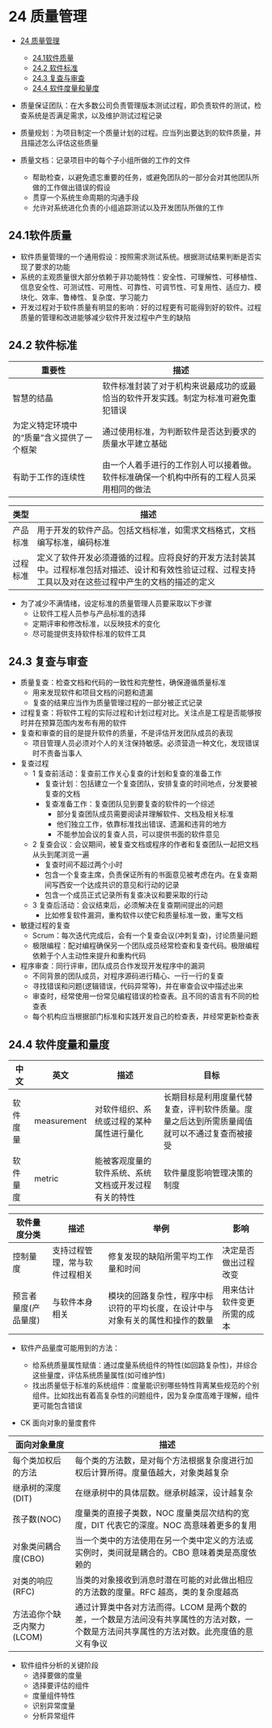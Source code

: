 # 24 质量管理

- [24 质量管理](#24-%E8%B4%A8%E9%87%8F%E7%AE%A1%E7%90%86)
  - [24.1软件质量](#241%E8%BD%AF%E4%BB%B6%E8%B4%A8%E9%87%8F)
  - [24.2 软件标准](#242-%E8%BD%AF%E4%BB%B6%E6%A0%87%E5%87%86)
  - [24.3 复查与审查](#243-%E5%A4%8D%E6%9F%A5%E4%B8%8E%E5%AE%A1%E6%9F%A5)
  - [24.4 软件度量和量度](#244-%E8%BD%AF%E4%BB%B6%E5%BA%A6%E9%87%8F%E5%92%8C%E9%87%8F%E5%BA%A6)

- 质量保证团队：在大多数公司负责管理版本测试过程，即负责软件的测试，检查系统是否满足需求，以及维护测试过程记录
- 质量规划：为项目制定一个质量计划的过程。应当列出要达到的软件质量，并且描述怎么评估这些质量
- 质量文档：记录项目中的每个子小组所做的工作的文件
  - 帮助检查，以避免遗忘重要的任务，或避免团队的一部分会对其他团队所做的工作做出错误的假设
  - 贯穿一个系统生命周期的沟通手段
  - 允许对系统进化负责的小组追踪测试以及开发团队所做的工作

## 24.1软件质量

- 软件质量管理的一个通用假设：按照需求测试系统。根据测试结果判断是否实现了要求的功能
- 系统的主观质量很大部分依赖于非功能特性：安全性、可理解性、可移植性、信息安全性、可测试性、可用性、可靠性、可调节性、可复用性、适应力、模块化、效率、鲁棒性、复杂度、学习能力
- 开发过程对于软件质量有明显的影响：好的过程更有可能得到好的软件。过程质量的管理和改进能够减少软件开发过程中产生的缺陷

## 24.2 软件标准

重要性 | 描述
--- | ---
智慧的结晶 | 软件标准封装了对于机构来说最成功的或最恰当的软件开发实践。制定为标准可避免重犯错误
为定义特定环境中的“质量”含义提供了一个框架 | 通过使用标准，为判断软件是否达到要求的质量水平建立基础
有助于工作的连续性 | 由一个人着手进行的工作别人可以接着做。软件标准确保一个机构中所有的工程人员采用相同的做法

类型 | 描述
--- | ---
产品标准 | 用于开发的软件产品。包括文档标准，如需求文档格式，文档编写标准，编码标准
过程标准 | 定义了软件开发必须遵循的过程。应将良好的开发方法封装其中。过程标准包括对描述、设计和有效性验证过程、过程支持工具以及对在这些过程中产生的文档的描述的定义

- 为了减少不满情绪，设定标准的质量管理人员要采取以下步骤
  - 让软件工程人员参与产品标准的选择
  - 定期评审和修改标准，以反映技术的变化
  - 尽可能提供支持软件标准的软件工具

## 24.3 复查与审查

- 质量复查：检查文档和代码的一致性和完整性，确保遵循质量标准
  - 用来发现软件和项目文档的问题和遗漏
  - 复查的结果应当作为质量管理过程的一部分被正式记录
- 过程复查：将软件工程的实际过程和计划过程对比。关注点是工程是否能够按时并在预算范围内发布有用的软件
- 复查和审查的目的是提升软件的质量，不是评估开发团队成员的表现
  - 项目管理人员必须对个人的关注保持敏感。必须营造一种文化，发现错误时不责备当事人
- 复查过程
  - 1 复查前活动：复查前工作关心复查的计划和复查的准备工作
    - 复查计划：包括建立一个复查团队，安排复查的时间地点，分发要被复查的文档
    - 复查准备工作：复查团队见到要复查的软件的一个综述
      - 部分复查团队成员需要阅读并理解软件、文档及相关标准
      - 他们独立工作，依靠标准找出错误、遗漏和违背的地方
      - 不能参加会议的复查人员，可以提供书面的软件意见
  - 2 复查会议：会议期间，被复查文档或程序的作者和复查团队一起把文档从头到尾浏览一遍
    - 复查时间不超过两个小时
    - 包含一个复查主席，负责保证所有的书面意见被考虑在内。在复查期间写西安一个达成共识的意见和行动的记录
    - 包含一个成员正式记录所有复查决议和要采取的行动
  - 3 复查后活动：会议结束后，必须解决在复查期间提出的问题
    - 比如修复软件漏洞，重构软件以使它和质量标准一致，重写文档
- 敏捷过程的复查
  - Scrum：每次迭代完成后，会有一个复查会议(冲刺复查)，讨论质量问题
  - 极限编程：配对编程确保另一个团队成员经常检查和复查代码。极限编程依赖于个人主动性来提升和重构代码
- 程序审查：同行评审，团队成员合作发现开发程序中的漏洞
  - 不同背景的团队成员，对程序源码进行精心、一行一行的复查
  - 寻找错误和问题(逻辑错误，代码异常等)，并在审查会议中描述出来
  - 审查时，经常使用一份常见编程错误的检查表。且不同的语言有不同的检查表
  - 每个机构应当根据部门标准和实践开发自己的检查表，并经常更新检查表

## 24.4 软件度量和量度

中文 | 英文 | 描述 | 目标
--- | --- | --- | ---
软件度量 | measurement | 对软件组织、系统或过程的某种属性进行量化 | 长期目标是利用度量代替复查，评判软件质量。度量之后达到所需质量阈值就可以不通过复查而被接受
软件量度 | metric | 能被客观度量的软件系统、系统文档或开发过程有关的特性 | 软件量度影响管理决策的制度

软件量度分类 | 描述 | 举例 | 影响
--- | --- | --- | ---
控制量度 | 支持过程管理，常与软件过程相关 | 修复发现的缺陷所需平均工作量和时间 | 决定是否做出过程改变
预言者量度(产品量度) | 与软件本身相关 | 模块的回路复杂性，程序中标识符的平均长度，在设计中与对象有关的属性和操作的数量 | 用来估计软件变更所需的成本

- 软件产品量度可能用到的方法：
  - 给系统质量属性赋值：通过度量系统组件的特性(如回路复杂性)，并综合这些量度，评估系统质量属性(如可维护性)
  - 找出质量低于标准的系统组件：度量能识别哪些特性背离某些规范的个别组件。比如找出有着高复杂性的问题组件，因为复杂度高难于理解，组件更可能包含错误

- CK 面向对象的量度套件

面向对象量度 | 描述
--- | ---
每个类加权后的方法 | 每个类的方法数，是对每个方法根据复杂度进行加权后计算所得。度量值越大，对象类越复杂
继承树的深度(DIT) | 在继承树中的具体层数。继承树越深，设计越复杂
孩子数(NOC) | 度量类的直接子类数，NOC 度量类层次结构的宽度，DIT 代表它的深度。NOC 高意味着更多的复用
对象类间耦合度(CBO) | 当一个类中的方法使用在另一个类中定义的方法或实例时，类间就是耦合的。CBO 意味着类是高度依赖的
对类的响应(RFC) | 当类的对象接收到消息时潜在可能的对此做出相应的方法数的度量。RFC 越高，类的复杂度越高
方法追你个缺乏内聚力(LCOM) | 通过计算类中各对方法而得。LCOM 是两个数的差，一个数是方法间没有共享属性的方法对数，一个数是方法间共享属性的方法对数。此亮度值的意义有争议

- 软件组件分析的关键阶段
  - 选择要做的度量
  - 选择要评估的组件
  - 度量组件特性
  - 识别异常度量
  - 分析异常组件
